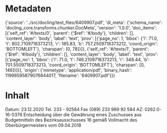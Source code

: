 # Metadaten
{'source': '../src/docling/test_files/6409907.pdf', 'dl_meta': {'schema_name': 'docling_core.transforms.chunker.DocMeta', 'version': '1.0.0', 'doc_items': [{'self_ref': '#/texts/0', 'parent': {'$ref': '#/body'}, 'children': [], 'content_layer': 'body', 'label': 'text', 'prov': [{'page_no': 1, 'bbox': {'l': 71.0, 't': 802.7109718373213, 'r': 185.83, 'b': 757.2509718373212, 'coord_origin': 'BOTTOMLEFT'}, 'charspan': [0, 78]}]}, {'self_ref': '#/texts/1', 'parent': {'$ref': '#/body'}, 'children': [], 'content_layer': 'body', 'label': 'text', 'prov': [{'page_no': 1, 'bbox': {'l': 71.0, 't': 746.2109718373213, 'r': 348.44, 'b': 701.5509718373213, 'coord_origin': 'BOTTOMLEFT'}, 'charspan': [0, 146]}]}], 'origin': {'mimetype': 'application/pdf', 'binary_hash': 11998595879076844017, 'filename': '6409907.pdf'}}}

# Inhalt
Datum: 23.12.2020 Tel. 233 - 92584 Fax (089) 233 989 92 584 AZ: 0262.0-16-0376
Entscheidung über die Gewährung eines Zuschusses aus Budgetmitteln des Bezirksausschusses 16 gemäß Vollmacht des Oberbürgermeisters vom 09.04.2018